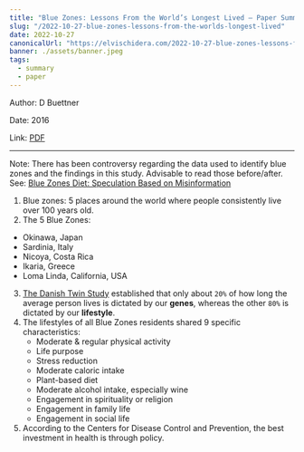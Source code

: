 ```yaml
---
title: "Blue Zones: Lessons From the World’s Longest Lived — Paper Summary"
slug: "/2022-10-27-blue-zones-lessons-from-the-worlds-longest-lived"
date: 2022-10-27
canonicalUrl: "https://elvischidera.com/2022-10-27-blue-zones-lessons-from-the-worlds-longest-lived/"
banner: ./assets/banner.jpeg
tags:
  - summary
  - paper
---
```


Author: D Buettner

Date: 2016

Link: [PDF](https://www.purpose.nl/files/Blue_Zones_-_Lessons_from_the_worlds_longest_live-111964418859.pdf)

-----

Note: There has been controversy regarding the data used to identify blue zones and the findings in this study. Advisable to read those before/after. See: [Blue Zones Diet: Speculation Based on Misinformation](https://sciencebasedmedicine.org/blue-zones-diet-speculation-based-on-misinformation/)

1. Blue zones: 5 places around the world where people consistently live over 100 years old.
2. The 5 Blue Zones:
  *   Okinawa, Japan
  *   Sardinia, Italy
  *   Nicoya, Costa Rica
  *   Ikaria, Greece
  *   Loma Linda, California, USA
3. [The Danish Twin Study](https://link.springer.com/article/10.1007/BF02185763) established that only about `20%` of how long the average person lives is dictated by our **genes**, whereas the other `80%` is dictated by our **lifestyle**.
4. The lifestyles of all Blue Zones residents shared 9 specific characteristics:
    * Moderate & regular physical activity
    * Life purpose
    * Stress reduction
    * Moderate caloric intake
    * Plant-based diet
    * Moderate alcohol intake, especially wine
    * Engagement in spirituality or religion
    * Engagement in family life
    * Engagement in social life
4. According to the Centers for Disease Control and Prevention, the best investment in health is through policy.